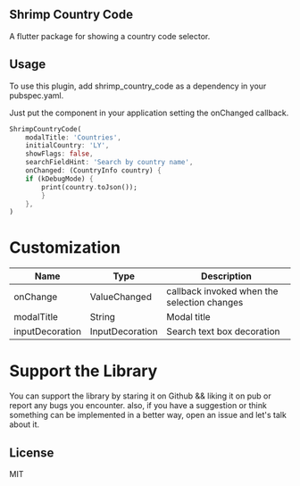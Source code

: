 ## Shrimp Country Code
A flutter package for showing a country code selector.
## Usage

To use this plugin, add shrimp_country_code as a dependency in your pubspec.yaml.

Just put the component in your application setting the onChanged callback.

```dart
ShrimpCountryCode(
    modalTitle: 'Countries',
    initialCountry: 'LY',
    showFlags: false,
    searchFieldHint: 'Search by country name',
    onChanged: (CountryInfo country) {
    if (kDebugMode) {
        print(country.toJson());
        }
    },
)
```
# Customization

| Name | Type | Description |
| ------ | ------ | -------|
| onChange | ValueChanged | callback invoked when the selection changes |
| modalTitle | String | Modal title |
| inputDecoration | InputDecoration | Search text box decoration

# Support the Library
You can support the library by staring it on Github && liking it on pub or report any bugs you encounter.
also, if you have a suggestion or think something can be implemented in a better way, open an issue and let's talk about it.

## License
MIT

